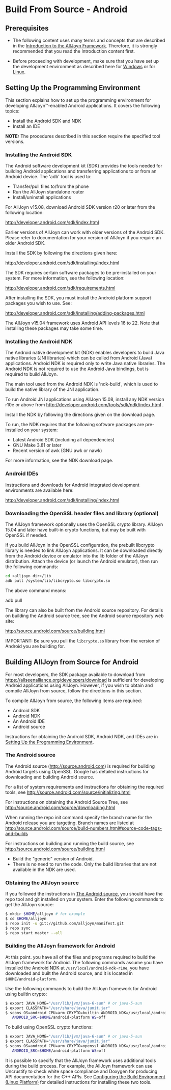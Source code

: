 # Build From Source - Android

## Prerequisites

* The following content uses many terms and concepts that are described in the
[Introduction to the AllJoyn Framework][intro-to-alljoyn-framework].
Therefore, it is strongly recommended that you read the Introduction content first.

* Before proceeding with development, make sure that you have set up the development
environment as described here for [Windows][config-build-environment-windows] or
for [Linux][config-build-environment-linux].

## Setting Up the Programming Environment

This section explains how to set up the programming environment
for developing AllJoyn&trade;-enabled Android applications.
It covers the following topics:

* Install the Android SDK and NDK
* Install an IDE

**NOTE:** The procedures described in this section require the
specified tool versions.

### Installing the Android SDK

The Android software development kit (SDK) provides the
tools needed for building Android applications and transferring
applications to or from an Android device. The 'adb' tool is used to:

* Transfer/pull files to/from the phone
* Run the AllJoyn standalone router
* Install/uninstall applications

For AllJoyn v15.08, download Android SDK version r20 or later from the
following location:

http://developer.android.com/sdk/index.html

Earlier versions of AllJoyn can work with older versions of the Android
SDK. Please refer to documentation for your version of AllJoyn if you
require an older Android SDK.

Install the SDK by following the directions given here:

http://developer.android.com/sdk/installing/index.html

The SDK requires certain software packages
to be pre-installed on your system. For more information,
see the following location:

http://developer.android.com/sdk/requirements.html

After installing the SDK, you must install the Android platform
support packages you wish to use. See:

http://developer.android.com/sdk/installing/adding-packages.html

The AllJoyn v15.04 framework uses Android API levels 16 to 22.
Note that installing these packages may take some time.

### Installing the Android NDK

The Android native development kit (NDK) enables developers
to build Java native libraries (JNI libraries) which can be
called from Android (Java) applications. Android NDK is
required only to write Java native libraries. The Android NDK
is not required to use the Android Java bindings, but is
required to build AllJoyn.

The main tool used from the Android NDK is 'ndk-build', which
is used to build the native library of the JNI application.

To run Android JNI applications using AllJoyn 15.08, install any
NDK version r10e or above from http://developer.android.com/tools/sdk/ndk/index.html .

Install the NDK by following the directions given on the download page.

To run, the NDK requires that the following software packages
are pre-installed on your system:

* Latest Android SDK (including all dependencies)
* GNU Make 3.81 or later
* Recent version of awk (GNU awk or nawk)

For more information, see the NDK download page.

### Android IDEs

Instructions and downloads for Android integrated development
environments are available here:

http://developer.android.com/sdk/installing/index.html

### Downloading the OpenSSL header files and library (optional)

The AllJoyn framework optionally uses the OpenSSL crypto library.
AllJoyn 15.04 and later have built-in crypto functions, but
may be built with OpenSSL if needed.

If you build AllJoyn in the OpenSSL configuration, the prebuilt
libcrypto library is needed to link AllJoyn applications.
It can be downloaded directly from the Android device or
emulator into the lib folder of the AllJoyn distribution.
Attach the device (or launch the Android emulator), then
run the following commands:

```sh
cd <alljoyn_dir>/lib
adb pull /system/lib/libcrypto.so libcrypto.so
```

The above command means:

adb pull <location of the file on the phone that you want to pull>
<destination on your machine where you want to store the pulled
file with the name that you want>

The library can also be built from the Android source repository.
For details on building the Android source tree, see the
Android source repository web site:

http://source.android.com/source/building.html

IMPORTANT: Be sure you pull the `libcrypto.so`
library from the version of Android you are building for.

## Building AllJoyn from Source for Android

For most developers, the SDK package available to download
from https://allseenalliance.org/developers/download
is sufficient for developing Android applications using AllJoyn.
However, if you wish to obtain and compile AllJoyn from source,
follow the directions in this section.

To compile AllJoyn from source, the following items are required:

* Android SDK
* Android NDK
* An Android IDE
* Android source

Instructions for obtaining the Android SDK, Android NDK, and IDEs
are in [Setting Up the Programming Environment][set-up-programming-environment].

### The Android source

The Android source (http://source.android.com) is required
for building Android targets using OpenSSL. Google has detailed
instructions for downloading and building Android source.

For a list of system requirements and instructions for obtaining
the required tools, see http://source.android.com/source/initializing.html

For instructions on obtaining the Android Source Tree,
see http://source.android.com/source/downloading.html

When running the repo init command specify the branch name for
the Android release you are targeting. Branch names are listed at
http://source.android.com/source/build-numbers.html#source-code-tags-and-builds

For instructions on building and running the build source, see
http://source.android.com/source/building.html

* Build the "generic" version of Android.
* There is no need to run the code. Only the build libraries
that are not available in the NDK are used.

### Obtaining the AllJoyn source

If you followed the instructions in [The Android source][android-source],
you should have the repo tool and git installed on your system.
Enter the following commands to get the AllJoyn source:

```sh
$ mkdir $HOME/alljoyn # for example
$ cd $HOME/alljoyn
$ repo init -u git://github.com/alljoyn/manifest.git
$ repo sync
$ repo start master --all
```

### Building the AllJoyn framework for Android

At this point. you have all of the files and programs required
to build the AllJoyn framework for Android. The following commands assume
you have installed the Android NDK at `/usr/local/android-ndk-r10e`,
you have downloaded and built the Android source, and it is
located in `$HOME/android-platform`.

Use the following commands to build the AllJoyn framework for Android using
builtin crypto:

```sh
$ export JAVA_HOME="/usr/lib/jvm/java-6-sun" # or java-5-sun
$ export CLASSPATH="/usr/share/java/junit.jar"
$ scons OS=android CPU=arm CRYPTO=builtin ANDROID_NDK=/usr/local/android-ndk-r10e
   ANDROID_SRC=$HOME/android-platform WS=off
```

To build using OpenSSL crypto functions:

```sh
$ export JAVA_HOME="/usr/lib/jvm/java-6-sun" # or java-5-sun
$ export CLASSPATH="/usr/share/java/junit.jar"
$ scons OS=android CPU=arm CRYPTO=openssl ANDROID_NDK=/usr/local/android-ndk-r10e
   ANDROID_SRC=$HOME/android-platform WS=off
```

It is possible to specify that the AllJoyn framework uses
additional tools during the build process. For example, the
AllJoyn framework can use Uncrustify to check white space
compliance and Doxygen for producing API documentation for
the C++ APIs. See [Configuring the Build Environment (Linux Platform)][config-build-environment-linux]
for detailed instructions for installing these two tools.

[intro-to-alljoyn-framework]: /learn/core/standard-core
[config-build-environment-windows]: /develop/building/windows/build-source
[config-build-environment-linux]: /develop/building/linux/build-source

[set-up-programming-environment]: #setting-up-the-programming-environment
[android-source]: #the-android-source
